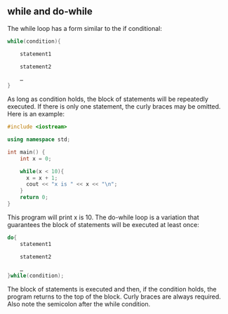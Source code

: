 ## while and do-while

The while loop has a form similar to the if conditional:
```cpp
while(condition){

	statement1

	statement2

	…
}
```

As long as condition holds, the block of statements will be repeatedly executed. If there is only
one statement, the curly braces may be omitted. Here is an example:
```cpp
#include <iostream>

using namespace std;

int main() {
    int x = 0;

    while(x < 10){
      x = x + 1;
      cout << "x is " << x << "\n";
    }
	return 0;
}
```
This program will print x is 10. The do-while loop is a variation that guarantees the block of statements will be executed at least once:
```cpp
do{
	statement1

	statement2

	…
}while(condition);
```

The block of statements is executed and then, if the condition holds, the program returns to
the top of the block. Curly braces are always required. Also note the semicolon after the while
condition.
